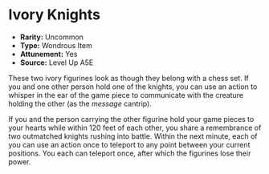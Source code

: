 
# Ivory Knights

* **Rarity:** Uncommon
* **Type:** Wondrous Item
* **Attunement:** Yes
* **Source:** Level Up A5E


These two ivory figurines look as though they belong with a chess set. If you and one other person hold one of the knights, you can use an action to whisper in the ear of the game piece to communicate with the creature holding the other (as the _message_ cantrip).

If you and the person carrying the other figurine hold your game pieces to your hearts while within 120 feet of each other, you share a remembrance of two outmatched knights rushing into battle. Within the next minute, each of you can use an action once to teleport to any point between your current positions. You each can teleport once, after which the figurines lose their power.
